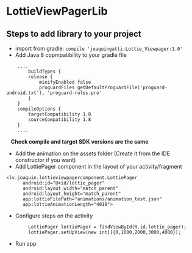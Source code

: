# LottieViewPagerLib

## Steps to add library to your project

* import from gradle: ````compile 'joaquingatti:Lottie_Viewpager:1.0'````
* Add Java 8 copmpatibility to your gradle file
```` 
    ....
        buildTypes {
        release {
            minifyEnabled false
            proguardFiles getDefaultProguardFile('proguard-android.txt'), 'proguard-rules.pro'
        }
    }
    compileOptions {
        targetCompatibility 1.8
        sourceCompatibility 1.8
    }
    ....
````    
    **Check compile and target SDK versions are the same**

* Add the animation on the assets folder (Create it from the IDE constructor if you want)
* Add LottiePager component in the layout of your activity/fragment 
````
<lv.joaquin.lottieviewpagercomponent.LottiePager
      android:id="@+id/lottie_pager"
      android:layout_width="match_parent"
      android:layout_height="match_parent"
      app:lottieFilePath="animations/animation_test.json"
      app:lottieAnimationLength="4010">
````
* Configure steps on the activity 
````    
        LottiePager lottiePager = findViewById(R.id.lottie_pager);
        lottiePager.setUpView(new int[]{0,1000,2000,3000,4000});
````
* Run app
